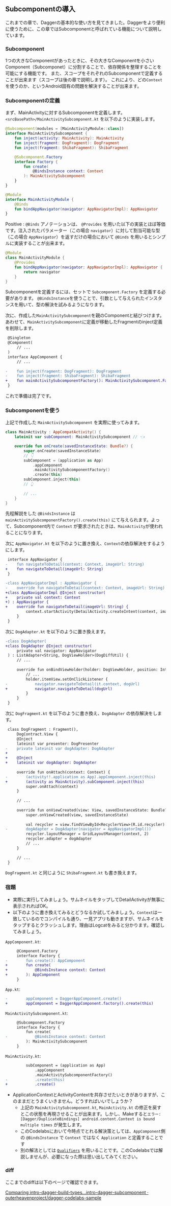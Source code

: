 ## Subcomponentの導入

<!--
start: intro-dagger-build-types
goal:  intro-dagger-subcomponent
-->

これまでの章で、Daggerの基本的な使い方を見てきました。Daggerをより便利に使うために、この章ではSubcomponentと呼ばれている機能について説明しています。

### Subcomponent

1つの大きなComponentがあったときに、その大きなComponentを小さいComponent（Subcomponet）に分割することで、依存関係を整理することを可能にする機能です。
また、スコープをそれぞれのSubcomponentで定義することが出来ます（スコープは後の章で説明します）。
これにより、どの`Context`を使うのか、というAndroid固有の問題を解決することが出来ます。

### Subcomponentの定義

まず、MainActivityに対するSubcomponentを定義します。
`<srcBasePath>/MainActivitySubcomponent.kt` を以下のように実装します。

```kotlin
@Subcomponent(modules = [MainActivityModule::class])
interface MainActivitySubcomponent {
    fun inject(activity: MainActivity): MainActivity
    fun inject(fragment: DogFragment): DogFragment
    fun inject(fragment: ShibaFragment): ShibaFragment

    @Subcomponent.Factory
    interface Factory {
        fun create(
            @BindsInstance context: Context
        ): MainActivitySubcomponent
    }
}

@Module
interface MainActivityModule {
    @Binds
    fun bindAppNavigator(navigator: AppNavigatorImpl): AppNavigator
}
```

Positive
: `@Binds` アノテーションは、 `@Provides` を用いた以下の実装とほぼ等価です。注入されたパラメーター（この場合 `navigator`）に対して割当可能な型（この場合 `AppNavigator`）を返すだけの場合において `@Binds` を用いるとシンプルに実装することが出来ます。

```kt
@Module
class MainActivityModule {
    @Provides
    fun bindAppNavigator(navigator: AppNavigatorImpl): AppNavigator {
        return navigator
    }
}
```

Subcomponentを定義するには、セットで `Subcomponent.Factory` を定義する必要があります。
`@BindsInstance`を使うことで、引数として与えられたインスタンスを用いて、型の解決を試みるようになります。

次に、作成した`MainActivitySubcomponent`を親のComponentと結びつけます。
あわせて、`MainActivitySubcomponent`に定義が移動したFragmentのinject定義を削除します。

```diff
 @Singleton
 @Component(
     // ...
 )
 interface AppComponent {
     // ...
 
-    fun inject(fragment: DogFragment): DogFragment
-    fun inject(fragment: ShibaFragment): ShibaFragment
+    fun mainActivitySubcomponentFactory(): MainActivitySubcomponent.Factory
 }
```

これで準備は完了です。

### Subcomponentを使う

上記で作成した `MainActivitySubcomponent` を実際に使ってみます。

```kotlin
class MainActivity : AppCompatActivity() {
    lateinit var subComponent: MainActivitySubcomponent // 👈

    override fun onCreate(savedInstanceState: Bundle?) {
        super.onCreate(savedInstanceState)
        // 👇
        subComponent = (application as App)
            .appComponent
            .mainActivitySubcomponentFactory()
            .create(this)
        subComponent.inject(this)
        // 👆
        
        // ...
    }
}
```

先程解説をした `@BindsInstance` は `mainActivitySubcomponentFactory().create(this)` にて与えられます。よって、Subcomponent内で `Context` が要求されたときは、`MainActivity`が使われることになります。

次に `AppNavigator.kt` を以下のように置き換え、`Context`の依存解決をするようにします。

```diff
 interface AppNavigator {
-    fun navigateToDetail(context: Context, imageUrl: String)
+    fun navigateToDetail(imageUrl: String)
 }

-class AppNavigatorImpl : AppNavigator {
-    override fun navigateToDetail(context: Context, imageUrl: String) {
+class AppNavigatorImpl @Inject constructor(
+    private val context: Context
+) : AppNavigator {
+    override fun navigateToDetail(imageUrl: String) {
         context.startActivity(DetailActivity.createIntent(context, imageUrl))
     }
 }
```

次に `DogAdapter.kt` を以下のように置き換えます。

```diff
-class DogAdapter(
+class DogAdapter @Inject constructor(
     private val navigator: AppNavigator
 ) : ListAdapter<String, DogViewHolder>(DogDiffUtil) {
     // ...
 
     override fun onBindViewHolder(holder: DogViewHolder, position: Int) {
         // ...
         holder.itemView.setOnClickListener {
-            navigator.navigateToDetail(it.context, dogUrl)
+            navigator.navigateToDetail(dogUrl)
         }
     }
 }
```

次に `DogFragment.kt` を以下のように書き換え、`DogAdapter` の依存解決をします。

```diff
 class DogFragment : Fragment(),
     DogContract.View {
     @Inject
     lateinit var presenter: DogPresenter
-    private lateinit var dogAdapter: DogAdapter
+
+    @Inject
+    lateinit var dogAdapter: DogAdapter
 
     override fun onAttach(context: Context) {
-        (activity!!.application as App).appComponent.inject(this)
+        (activity as MainActivity).subComponent.inject(this)
         super.onAttach(context)
     }
 
     // ...
 
     override fun onViewCreated(view: View, savedInstanceState: Bundle?) {
         super.onViewCreated(view, savedInstanceState)
 
         val recycler = view.findViewById<RecyclerView>(R.id.recycler)
-        dogAdapter = DogAdapter(navigator = AppNavigatorImpl())
         recycler.layoutManager = GridLayoutManager(context, 2)
         recycler.adapter = dogAdapter
         // ...
     }
 
     // ...
 }
```

`DogFragment.kt` と同じように `ShibaFragment.kt` も書き換えます。

### 宿題

- 実際に実行してみましょう。サムネイルをタップしてDetailActivityが無事に表示されればOK。
- 以下のように書き換えてみるとどうなるか試してみましょう。`Context`は一致しているのでコンパイルも通り、一見アプリも動きますが、サムネイルをタップするとクラッシュします。理由はLogcatをみると分かります。確認してみましょう。

`AppComponent.kt`:

```diff
     @Component.Factory
     interface Factory {
-        fun create(): AppComponent
+        fun create(
+            @BindsInstance context: Context
+        ): AppComponent
     }
```

`App.kt`:

```diff
-        appComponent = DaggerAppComponent.create()
+        appComponent = DaggerAppComponent.factory().create(this)
```

`MainActivitySubcomponent.kt`:

```diff
     @Subcomponent.Factory
     interface Factory {
         fun create(
-            @BindsInstance context: Context
         ): MainActivitySubcomponent
     }
```

`MainActivity.kt`:

```diff
         subComponent = (application as App)
             .appComponent
             .mainActivitySubcomponentFactory()
-            .create(this)
+            .create()
```

- ApplicationContextとActivityContextを共存させたいときがありますが、このままだとうまくいきません。どうすればいいでしょうか？
    - 上記の `MainActivitySubcomponent.kt`, `MainActivity.kt` の修正を戻すとこの状態を再現させることが出来ます。しかし、Makeすると`エラー: [Dagger/DuplicateBindings] android.content.Context is bound multiple times` が発生します。
    - このCodelabsにおいて今時点でとれる解決策としては、`AppComponent`側の `@BindsInstance` で `Context` ではなく `Application` と定義することです
    - 別の解法としては [`Qualifiers`](https://dagger.dev/users-guide.html#qualifiers) を用いることです。このCodelabsでは解説しませんが、必要になった際は思い出してみてください。

### diff

ここまでのdiffは以下のページで確認できます。

[Comparing intro\-dagger\-build\-types\.\.\.intro\-dagger\-subcomponent · outerheavenproject/dagger\-codelabs\-sample](https://github.com/outerheavenproject/dagger-codelabs-sample/compare/intro-dagger-build-types...intro-dagger-subcomponent)

